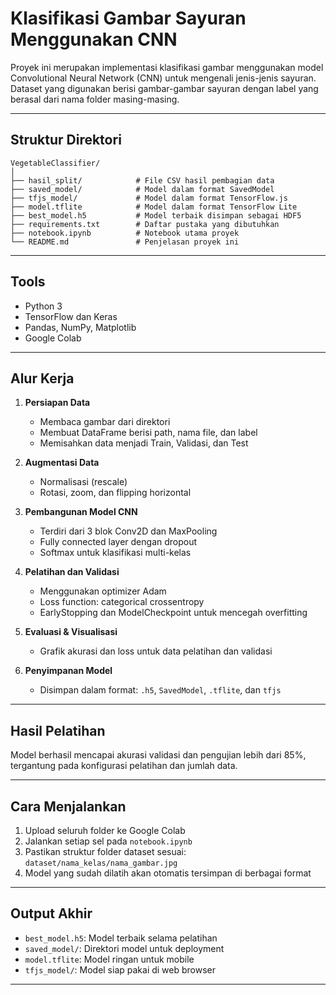 # Klasifikasi Gambar Sayuran Menggunakan CNN

Proyek ini merupakan implementasi klasifikasi gambar menggunakan model Convolutional Neural Network (CNN) untuk mengenali jenis-jenis sayuran. Dataset yang digunakan berisi gambar-gambar sayuran dengan label yang berasal dari nama folder masing-masing.

---

## Struktur Direktori

```
VegetableClassifier/
│
├── hasil_split/            # File CSV hasil pembagian data
├── saved_model/            # Model dalam format SavedModel
├── tfjs_model/             # Model dalam format TensorFlow.js
├── model.tflite            # Model dalam format TensorFlow Lite
├── best_model.h5           # Model terbaik disimpan sebagai HDF5
├── requirements.txt        # Daftar pustaka yang dibutuhkan
├── notebook.ipynb          # Notebook utama proyek
└── README.md               # Penjelasan proyek ini
```

---

## Tools

- Python 3
- TensorFlow dan Keras
- Pandas, NumPy, Matplotlib
- Google Colab

---

## Alur Kerja

1. **Persiapan Data**

   - Membaca gambar dari direktori
   - Membuat DataFrame berisi path, nama file, dan label
   - Memisahkan data menjadi Train, Validasi, dan Test

2. **Augmentasi Data**

   - Normalisasi (rescale)
   - Rotasi, zoom, dan flipping horizontal

3. **Pembangunan Model CNN**

   - Terdiri dari 3 blok Conv2D dan MaxPooling
   - Fully connected layer dengan dropout
   - Softmax untuk klasifikasi multi-kelas

4. **Pelatihan dan Validasi**

   - Menggunakan optimizer Adam
   - Loss function: categorical crossentropy
   - EarlyStopping dan ModelCheckpoint untuk mencegah overfitting

5. **Evaluasi & Visualisasi**

   - Grafik akurasi dan loss untuk data pelatihan dan validasi

6. **Penyimpanan Model**
   - Disimpan dalam format: `.h5`, `SavedModel`, `.tflite`, dan `tfjs`

---

## Hasil Pelatihan

Model berhasil mencapai akurasi validasi dan pengujian lebih dari 85%, tergantung pada konfigurasi pelatihan dan jumlah data.

---

## Cara Menjalankan

1. Upload seluruh folder ke Google Colab
2. Jalankan setiap sel pada `notebook.ipynb`
3. Pastikan struktur folder dataset sesuai: `dataset/nama_kelas/nama_gambar.jpg`
4. Model yang sudah dilatih akan otomatis tersimpan di berbagai format

---

## Output Akhir

- `best_model.h5`: Model terbaik selama pelatihan
- `saved_model/`: Direktori model untuk deployment
- `model.tflite`: Model ringan untuk mobile
- `tfjs_model/`: Model siap pakai di web browser

---
